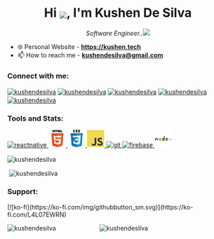 <h1 align="center">Hi <img style="margin-bottom:-3px;" src="https://images.squarespace-cdn.com/content/v1/5b5587ed8ab722298af0921a/4d51fa35-1bcb-4385-9be6-03f330e5dad6/ABOUT-US-JOHN-WAVING.gif" width="40">, I'm Kushen De Silva</h1>
<p align="center"><em>Software Engineer..<img src="https://media.giphy.com/media/WUlplcMpOCEmTGBtBW/giphy.gif" width="30"> 
</em></p>

- 🌐 Personal Website - **https://kushen.tech**
- 📫 How to reach me - **kushendesilva@gmail.com**

<h3 align="left">Connect with me:</h3>
<p align="left">
<a href="https://wa.me/94717827878" target="blank"><img align="center" src="https://raw.githubusercontent.com/rahuldkjain/github-profile-readme-generator/master/src/images/icons/Social/whatsapp.svg" alt="kushendesilva" height="30" width="40" /></a>
<a href="https://linkedin.com/in/kushendesilva" target="blank"><img align="center" src="https://raw.githubusercontent.com/rahuldkjain/github-profile-readme-generator/master/src/images/icons/Social/linked-in-alt.svg" alt="kushendesilva" height="30" width="40" /></a>
<a href="https://twitter.com/kushendesilva" target="blank"><img align="center" src="https://raw.githubusercontent.com/rahuldkjain/github-profile-readme-generator/master/src/images/icons/Social/twitter.svg" alt="kushendesilva" height="30" width="40" /></a>
<a href="https://fb.com/kushendesilva" target="blank"><img align="center" src="https://raw.githubusercontent.com/rahuldkjain/github-profile-readme-generator/master/src/images/icons/Social/facebook.svg" alt="kushendesilva" height="30" width="40" /></a>
<a href="https://instagram.com/kushendesilva" target="blank"><img align="center" src="https://raw.githubusercontent.com/rahuldkjain/github-profile-readme-generator/master/src/images/icons/Social/instagram.svg" alt="kushendesilva" height="30" width="40" /></a>
</p>

<h3 align="left">Tools and Stats:</h3>
<p align="left">
<a href="https://reactnative.dev/" target="_blank" rel="noreferrer"> <img src="https://reactnative.dev/img/header_logo.svg" alt="reactnative" width="40" height="40"/> </a>
<!-- <a href="https://kotlinlang.org" target="_blank" rel="noreferrer"> <img src="https://www.vectorlogo.zone/logos/kotlinlang/kotlinlang-icon.svg" alt="kotlin" width="40" height="40"/> </a>
<a href="https://flutter.dev" target="_blank" rel="noreferrer"> <img src="https://www.vectorlogo.zone/logos/flutterio/flutterio-icon.svg" alt="flutter" width="40" height="40"/> </a>
<a href="https://dart.dev" target="_blank" rel="noreferrer"> <img src="https://www.vectorlogo.zone/logos/dartlang/dartlang-icon.svg" alt="dart" width="40" height="40"/> </a> -->
<a href="https://www.w3.org/html/" target="_blank" rel="noreferrer"> <img src="https://raw.githubusercontent.com/devicons/devicon/master/icons/html5/html5-original-wordmark.svg" alt="html5" width="40" height="40"/> </a>
<a href="https://www.w3schools.com/css/" target="_blank" rel="noreferrer"> <img src="https://raw.githubusercontent.com/devicons/devicon/master/icons/css3/css3-original-wordmark.svg" alt="css3" width="40" height="40"/> </a>
<a href="https://developer.mozilla.org/en-US/docs/Web/JavaScript" target="_blank" rel="noreferrer"> <img src="https://raw.githubusercontent.com/devicons/devicon/master/icons/javascript/javascript-original.svg" alt="javascript" width="40" height="40"/> </a>
<a href="https://git-scm.com/" target="_blank" rel="noreferrer"> <img src="https://www.vectorlogo.zone/logos/git-scm/git-scm-icon.svg" alt="git" width="40" height="40"/> </a>
<a href="https://firebase.google.com/" target="_blank" rel="noreferrer"> <img src="https://www.vectorlogo.zone/logos/firebase/firebase-icon.svg" alt="firebase" width="40" height="40"/> </a>
<a href="https://nodejs.org" target="_blank" rel="noreferrer"> <img src="https://raw.githubusercontent.com/devicons/devicon/master/icons/nodejs/nodejs-original-wordmark.svg" alt="nodejs" width="40" height="40"/> </a>
<!-- <a href="https://www.figma.com/" target="_blank" rel="noreferrer"> <img src="https://www.vectorlogo.zone/logos/figma/figma-icon.svg" alt="figma" width="40" height="40"/> </a>
<a href="https://www.photoshop.com/en" target="_blank" rel="noreferrer"> <img src="https://raw.githubusercontent.com/devicons/devicon/master/icons/photoshop/photoshop-line.svg" alt="photoshop" width="40" height="40"/> </a> -->
</p>

<p><img align="center" src="https://github-readme-streak-stats.herokuapp.com/?user=kushendesilva&" alt="kushendesilva" /></p>

<p>&nbsp;<img align="center" src="https://github-readme-stats.vercel.app/api?username=kushendesilva&show_icons=true&locale=en" alt="kushendesilva" /></p>

<h3 align="left">Support:</h3>
[![ko-fi](https://ko-fi.com/img/githubbutton_sm.svg)](https://ko-fi.com/L4L07EWRN)
<p>
<a href="https://www.buymeacoffee.com/kushendesilva"> <img align="left" src="https://cdn.buymeacoffee.com/buttons/v2/default-yellow.png" height="50" width="210" alt="kushendesilva" /></a>
<a href="https://ko-fi.com/kushendesilva"> <img align="left" src="https://cdn.ko-fi.com/cdn/kofi3.png?v=3" height="50" width="210" alt="kushendesilva" /></a>
</p>
